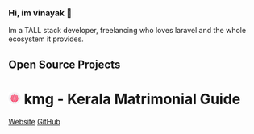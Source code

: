 ### Hi, im vinayak 👋

Im a TALL stack developer, freelancing who loves laravel and the whole ecosystem it provides.


## Open Source Projects

# <img src="icons/android-chrome-192x192.png" width="24"/> kmg - Kerala Matrimonial Guide

[Website](https://keralamatrimonialguide.in/) [GitHub](https://github.com/vinayakdev/kmg)
